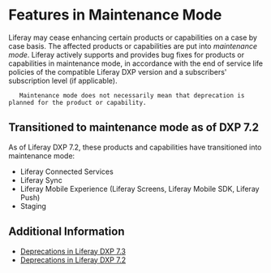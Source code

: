 # Features in Maintenance Mode

Liferay may cease enhancing certain products or capabilities on a case by case basis. The affected products or capabilities are put into _maintenance mode_. Liferay actively supports and provides bug fixes for products or capabilities in maintenance mode, in accordance with the end of service life policies of the compatible Liferay DXP version and a subscribers' subscription level (if applicable).

```note::
   Maintenance mode does not necessarily mean that deprecation is planned for the product or capability.
```

## Transitioned to maintenance mode as of DXP 7.2

As of Liferay DXP 7.2, these products and capabilities have transitioned into maintenance mode:

-   Liferay Connected Services
-   Liferay Sync
-   Liferay Mobile Experience (Liferay Screens, Liferay Mobile SDK, Liferay Push)
-   Staging

## Additional Information

-   [Deprecations in Liferay DXP 7.3](./deprecations-in-liferay-dxp-7-3.md)
-   [Deprecations in Liferay DXP 7.2](./deprecations-in-liferay-dxp-7-2.md)
